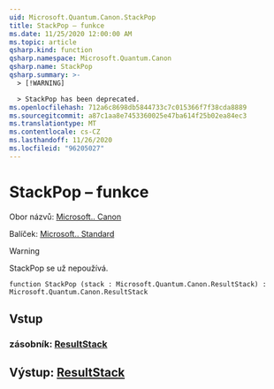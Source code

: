 ```yaml
---
uid: Microsoft.Quantum.Canon.StackPop
title: StackPop – funkce
ms.date: 11/25/2020 12:00:00 AM
ms.topic: article
qsharp.kind: function
qsharp.namespace: Microsoft.Quantum.Canon
qsharp.name: StackPop
qsharp.summary: >-
  > [!WARNING]

  > StackPop has been deprecated.
ms.openlocfilehash: 712a6c8698db5844733c7c015366f7f38cda8889
ms.sourcegitcommit: a87c1aa8e7453360025e47ba614f25b02ea84ec3
ms.translationtype: MT
ms.contentlocale: cs-CZ
ms.lasthandoff: 11/26/2020
ms.locfileid: "96205027"
---
```

# <a name="stackpop-function"></a>StackPop – funkce

Obor názvů: [Microsoft.. Canon](xref:Microsoft.Quantum.Canon)

Balíček: [Microsoft.. Standard](https://nuget.org/packages/Microsoft.Quantum.Standard)


> [!WARNING]
> StackPop se už nepoužívá.



```qsharp
function StackPop (stack : Microsoft.Quantum.Canon.ResultStack) : Microsoft.Quantum.Canon.ResultStack
```


## <a name="input"></a>Vstup

### <a name="stack--resultstack"></a>zásobník: [ResultStack](xref:Microsoft.Quantum.Canon.ResultStack)





## <a name="output--resultstack"></a>Výstup: [ResultStack](xref:Microsoft.Quantum.Canon.ResultStack)


